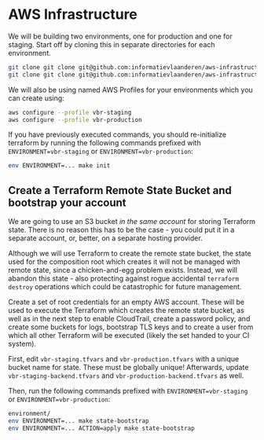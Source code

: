# AWS Infrastructure

We will be building two environments, one for production and one for staging. Start off by cloning this in separate directories for each environment.

```bash
git clone git clone git@github.com:informatievlaanderen/aws-infrastructure.git vbr-staging
git clone git clone git@github.com:informatievlaanderen/aws-infrastructure.git vbr-production
```

We will also be using named AWS Profiles for your environments which you can create using:

```bash
aws configure --profile vbr-staging
aws configure --profile vbr-production
```

If you have previously executed commands, you should re-initialize terraform by running the following commands prefixed with `ENVIRONMENT=vbr-staging` or `ENVIRONMENT=vbr-production`:

```bash
env ENVIRONMENT=... make init
```

## Create a Terraform Remote State Bucket and bootstrap your account

We are going to use an S3 bucket _in the same
account_ for storing Terraform state. There is no reason this has to be the
case - you could put it in a separate account, or, better, on a separate
hosting provider.

Although we will use Terraform to create the remote state bucket, the state
used for the composition root which creates it will not be managed with remote
state, since a chicken-and-egg problem exists. Instead, we will abandon this
state - also protecting against rogue accidental
`terraform destroy` operations which could be catastrophic for future
management.

Create a set of root credentials for an empty AWS account. These will be
used to execute the Terraform which creates the remote state bucket, as well as
in the next step to enable CloudTrail, create a password policy, and create
some buckets for logs, bootstrap TLS keys and to create a user from which all
other Terraform will be executed (likely the set handed to your CI system).

First, edit `vbr-staging.tfvars` and `vbr-production.tfvars` with a unique bucket name for state. These
must be globally unique! Afterwards, update `vbr-staging-backend.tfvars` and `vbr-production-backend.tfvars` as well.

Then, run the following commands prefixed with `ENVIRONMENT=vbr-staging` or `ENVIRONMENT=vbr-production`:

```bash
environment/
env ENVIRONMENT=... make state-bootstrap
env ENVIRONMENT=... ACTION=apply make state-bootstrap
```
